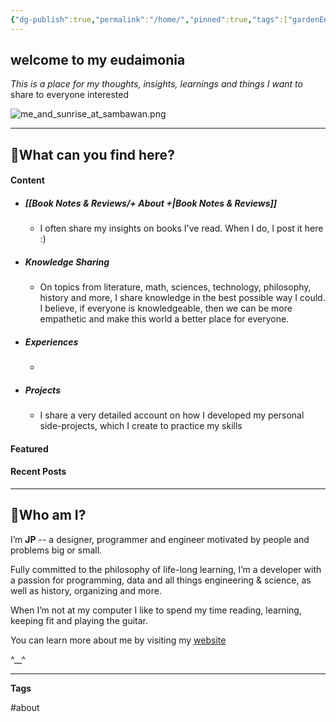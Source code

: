 ```yaml
---
{"dg-publish":true,"permalink":"/home/","pinned":true,"tags":["gardenEntry"]}
---
```


## welcome to my eudaimonia
*This is a place for my thoughts, insights, learnings and things I want to* share to everyone interested

![me_and_sunrise_at_sambawan.png](/img/user/Resources/me_and_sunrise_at_sambawan.png)

---
## 🤔What can you find here?
#### Content

 - ##### [[Book Notes & Reviews/+ About +\|Book Notes & Reviews]]
	 - I often share my insights on books I've read. When I do, I post it here :)
 - ##### Knowledge Sharing
	 - On topics from literature, math, sciences, technology, philosophy, history and more, I share knowledge in the best possible way I could. I believe, if everyone is knowledgeable, then we can be more empathetic and make this world a better place for everyone.
 - ##### Experiences
	 - 
 - ##### Projects
	 - I share a very detailed account on how I developed my personal side-projects, which I create to practice my skills


#### Featured

#### Recent Posts














---
## 🤵Who am I?

I’m **JP** -- a designer, programmer and engineer motivated by people and problems big or small.  
  
Fully committed to the philosophy of life-long learning, I’m a developer with a passion for programming, data and all things engineering & science, as well as history, organizing and more.  
  
When I’m not at my computer I like to spend my time reading, learning, keeping fit and playing the guitar.

You can learn more about me by visiting my [website](https://jp-panonce.github.io)    

^\_\_^

---
**Tags**

#about 